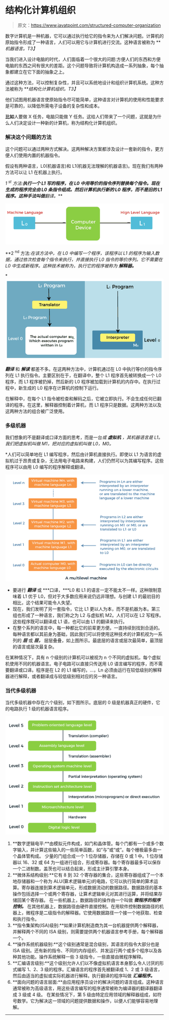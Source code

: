 # 结构化计算机组织

> 原文：<https://www.javatpoint.com/structured-computer-organization>

数字计算机是一种机器，它可以通过执行给它的指令来为人们解决问题。计算机的原始指令形成了一种语言，人们可以用它与计算机进行交流。这种语言被称为 ***机器语言。*T3】**

当我们进入设计电脑的时代，人们面临着一个很大的问题:方便人们的东西和方便电脑的东西之间有很大的差距。这个问题导致将计算机构造成一系列抽象，每个抽象都建立在它下面的抽象之上。

通过这种方法，可以控制复杂性，并且可以系统地设计和组织计算机系统。这种方法被称为 ***结构化计算机组织。*T3】**

他们试图用机器语言使原始指令尽可能简单，这种语言对计算机的使用和性能要求是可靠的，以降低所需电子设备的复杂性和成本。

**比如**人要做 X 任务，电脑只能做 Y 任务。这给人们带来了一个问题，这就是为什么人们决定设计一种新的计算机，称为结构化计算机组织。

### 解决这个问题的方法

这个问题可以通过两种方式解决。这两种解决方案都涉及设计一套新的指令，更方便人们使用内置的机器指令。

假设有两种语言，L0(机器语言)和 L1(机器无法理解的机器语言)。现在我们有两种方法可以让 L1 在机器上执行。

**1 <sup>st</sup> 方法:**执行一个 L1 写的程序，在 L0 中用等价的指令序列替换每个指令。现在生成的程序完全由 L0 条指令组成。然后计算机执行新的 L0 程序，而不是旧的 L1 程序。这种手法叫做**翻译*。***

![Structured Computer Organization](img/cd886d382cc3b11f021e7235a347b361.png)

**2 <sup>nd</sup> 方法:**在该方法中，在 L0 中编写一个程序，该程序以 L1 的程序为输入数据，通过依次检查每个指令来执行，并直接执行 L0 指令的等价序列。它不需要在 L0 中生成新程序。这种技术被称为*，执行它的程序被称为 ***解释器。****

*![Structured Computer Organization](img/65e7f6336be0bde3035731e811978c3a.png)

***翻译*** 和 ***解读*** 都差不多。在这两种方法中，计算机通过在 L0 中执行等价的指令序列在 L1 执行指令。主要区别在于，在翻译中，整个 L1 程序首先被转换成一个 L0 程序，而 L1 程序被扔掉，然后新的 L0 程序被加载到计算机的内存中。在执行过程中，新生成的 L0 程序在计算机的控制下运行。

在解释中，在每个 L1 指令被检查和解码之后，它被立即执行。不会生成任何已翻译的程序。在这里，解释器控制着计算机，而 L1 程序只是数据。这两种方法以及这两种方法的组合被广泛使用。

### 多级机器

我们想象的不是翻译或口译方面的思考，而是一台*或 ***虚拟机*** ，其机器语言是 L1。我们把虚拟机叫做 M1，把对应的虚拟机叫做 L0，M0。*

 *人们可以简单地在 L1 编写程序，然后由计算机直接执行。即使以 L1 为语言的虚拟机过于昂贵或复杂，无法用电子电路来构建，人们仍然可以为其编写程序。这些程序可以由用 L0 编写的程序解释或翻译。

![Structured Computer Organization](img/c2eef84c5206b095f1d65183a45789b4.png)

*   要进行 ***翻译*** 或 ***口译，***L0 和 L1 的语言一定不能太不一样。这种限制意味着 L1 优于 L0，但对于大多数应用来说仍远非理想。与创建 L1 的最初目的相比，这个结果可能令人失望。
*   现在，我们发明了另一套指令，它比 L1 更以人为本，而不是机器为本。第三组也形成了一种语言，我们称之为 L2 与虚拟机 M2。人们可以在 L2 写程序。这些程序既可以翻译成 L1 语，也可以由 L1 的翻译来执行。
*   在整个系列的语言中，每一种都比它的前辈更方便。一直持续到找到合适的。每种语言都以其前身为基础，因此我们可以将使用这种技术的计算机视为一系列的 ***层*** 或 ***层，*** 层层叠叠，如上图所示。最底层的语言或层次最简单，最顶层的语言或层次最复杂。

在某种情况下，具有 n 个级别的计算机可以被视为 n 个不同的虚拟机，每个虚拟机使用不同的机器语言。电子电路可以直接只传送用 L0 语言编写的程序，而不需要翻译或口译。程序是在 L2 的 L1 编写的，...，Ln 必须由运行在较低级别的解释器进行解释，或者翻译成与较低级别相对应的另一种语言。

### 当代多级机器

当代多级机器中存在六个级别，如下图所示。底层的 0 级是机器真正的硬件，它的电路执行 1 级的机器语言程序。

![Structured Computer Organization](img/a5548cb7f8801311a7a70bdcbfe39f55.png)

1.  **数字逻辑电平:**由模拟元件构成，如门和晶体管。每个门都有一个或多个数字输入，并计算这些输入的一些简单函数，如“与”或“或”。每个栅极最多由一个晶体管构成。
    少量的门组合成一个 1 位存储器，存储在 0 或 1 中。1 位存储器以 16、32 或 64 为一组进行组合，形成寄存器。每个寄存器最多可以保存一个二进制数。盖茨也可以结合起来，形成主计算引擎本身。
2.  **微体系结构级别:**它有 8 到 32 个寄存器的集合，这些寄存器组成了一个本地存储器和一个称为 ALU(算术逻辑单元)的电路，它可以执行简单的算术运算。寄存器连接到算术逻辑单元，形成数据流动的数据路径。数据路径的基本操作包括选择一个或两个寄存器，让算术逻辑单元对其进行运算，并将结果存储回某个寄存器。
    在一些机器上，数据路径的操作由一个叫做 ***微程序的程序控制。*** 在其他机器上，数据路径由硬件直接控制。在用软件控制数据路径的机器上，微程序是二级指令的解释器。它使用数据路径一个接一个地获取、检查和执行指令。
3.  **指令集架构(ISA)级别:**如果计算机制造商为其一台机器提供两个解释器，并解释两个不同的 ISA 级别，则需要提供两个机器语言参考手册，每个解释器一个。
4.  **操作系统机器级别:**这个级别通常是混合级别，其语言的指令大部分也是 ISA 级别。还有新的指令、不同的内存组织、并发运行两个或多个程序以及各种其他功能。操作系统解释一些 3 级指令，一些直接由微程序解释。
5.  **汇编语言级别:**这个级别允许人们以不像虚拟机语言本身那么令人讨厌的形式编写 1、2、3 级的程序。汇编语言的程序首先被翻译成 1、2 或 3 级语言，然后由适当的虚拟或实际机器进行解释。执行翻译的程序叫做 ***汇编程序。***
6.  **面向问题的语言层面:**由应用程序员设计的解决问题的语言组成。这种语言通常被称为高级语言，用这些语言编写的程序通常被称为编译器的翻译器翻译成 3 级或 4 级。
    在某些情况下，第 5 级由特定应用领域的解释器组成，如符号数学。它为解决这一领域的问题提供数据和操作，以便人们能够容易地理解。

* * ***